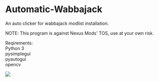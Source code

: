 # Automatic-Wabbajack
An auto clicker for wabbajack modlist installation.

NOTE: This program is against Nexus Mods' TOS, use at your own risk.

Reqirements:  
Python 3  
pysimplegui  
pyautogui  
opencv  


![](Animation.gif)
